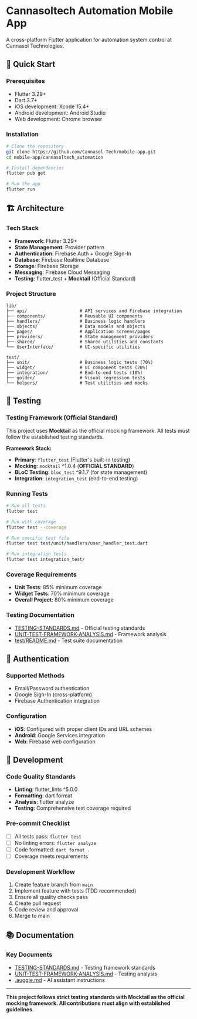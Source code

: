 # Cannasoltech Automation Mobile App

A cross-platform Flutter application for automation system control at Cannasol Technologies.

## 🚀 Quick Start

### Prerequisites
- Flutter 3.29+
- Dart 3.7+
- iOS development: Xcode 15.4+
- Android development: Android Studio
- Web development: Chrome browser

### Installation

```bash
# Clone the repository
git clone https://github.com/Cannasol-Tech/mobile-app.git
cd mobile-app/cannasoltech_automation

# Install dependencies
flutter pub get

# Run the app
flutter run
```

## 🏗️ Architecture

### Tech Stack
- **Framework**: Flutter 3.29+
- **State Management**: Provider pattern
- **Authentication**: Firebase Auth + Google Sign-In
- **Database**: Firebase Realtime Database
- **Storage**: Firebase Storage
- **Messaging**: Firebase Cloud Messaging
- **Testing**: flutter_test + **Mocktail** (Official Standard)

### Project Structure
```
lib/
├── api/                    # API services and Firebase integration
├── components/             # Reusable UI components
├── handlers/               # Business logic handlers
├── objects/                # Data models and objects
├── pages/                  # Application screens/pages
├── providers/              # State management providers
├── shared/                 # Shared utilities and constants
└── UserInterface/          # UI-specific utilities

test/
├── unit/                   # Business logic tests (70%)
├── widget/                 # UI component tests (20%)
├── integration/            # End-to-end tests (10%)
├── golden/                 # Visual regression tests
└── helpers/                # Test utilities and mocks
```

## 🧪 Testing

### Testing Framework (Official Standard)

This project uses **Mocktail** as the official mocking framework. All tests must follow the established testing standards.

**Framework Stack:**
- **Primary**: `flutter_test` (Flutter's built-in testing)
- **Mocking**: `mocktail` ^1.0.4 (**OFFICIAL STANDARD**)
- **BLoC Testing**: `bloc_test` ^9.1.7 (for state management)
- **Integration**: `integration_test` (end-to-end testing)

### Running Tests

```bash
# Run all tests
flutter test

# Run with coverage
flutter test --coverage

# Run specific test file
flutter test test/unit/handlers/user_handler_test.dart

# Run integration tests
flutter test integration_test/
```

### Coverage Requirements
- **Unit Tests**: 85% minimum coverage
- **Widget Tests**: 70% minimum coverage
- **Overall Project**: 80% minimum coverage

### Testing Documentation
- [TESTING-STANDARDS.md](../TESTING-STANDARDS.md) - Official testing standards
- [UNIT-TEST-FRAMEWORK-ANALYSIS.md](../UNIT-TEST-FRAMEWORK-ANALYSIS.md) - Framework analysis
- [test/README.md](test/README.md) - Test suite documentation

## 🔐 Authentication

### Supported Methods
- Email/Password authentication
- Google Sign-In (cross-platform)
- Firebase Authentication integration

### Configuration
- **iOS**: Configured with proper client IDs and URL schemes
- **Android**: Google Services integration
- **Web**: Firebase web configuration

## 🔧 Development

### Code Quality Standards
- **Linting**: flutter_lints ^5.0.0
- **Formatting**: dart format
- **Analysis**: flutter analyze
- **Testing**: Comprehensive test coverage required

### Pre-commit Checklist
- [ ] All tests pass: `flutter test`
- [ ] No linting errors: `flutter analyze`
- [ ] Code formatted: `dart format .`
- [ ] Coverage meets requirements

### Development Workflow
1. Create feature branch from `main`
2. Implement feature with tests (TDD recommended)
3. Ensure all quality checks pass
4. Create pull request
5. Code review and approval
6. Merge to main

## 📚 Documentation

### Key Documents
- [TESTING-STANDARDS.md](../TESTING-STANDARDS.md) - Testing framework standards
- [UNIT-TEST-FRAMEWORK-ANALYSIS.md](../UNIT-TEST-FRAMEWORK-ANALYSIS.md) - Testing analysis
- [.auggie.md](../.auggie.md) - AI assistant instructions

---

**This project follows strict testing standards with Mocktail as the official mocking framework. All contributions must align with established guidelines.**
